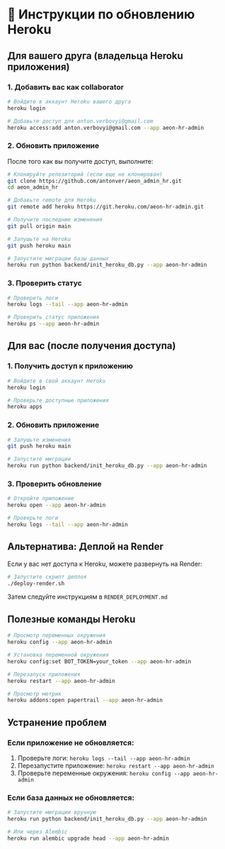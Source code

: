# 🔄 Инструкции по обновлению Heroku

## Для вашего друга (владельца Heroku приложения)

### 1. Добавить вас как collaborator

```bash
# Войдите в аккаунт Heroku вашего друга
heroku login

# Добавьте доступ для anton.verbovyi@gmail.com
heroku access:add anton.verbovyi@gmail.com --app aeon-hr-admin
```

### 2. Обновить приложение

После того как вы получите доступ, выполните:

```bash
# Клонируйте репозиторий (если еще не клонирован)
git clone https://github.com/antonver/aeon_admin_hr.git
cd aeon_admin_hr

# Добавьте remote для Heroku
git remote add heroku https://git.heroku.com/aeon-hr-admin.git

# Получите последние изменения
git pull origin main

# Запушьте на Heroku
git push heroku main

# Запустите миграции базы данных
heroku run python backend/init_heroku_db.py --app aeon-hr-admin
```

### 3. Проверить статус

```bash
# Проверить логи
heroku logs --tail --app aeon-hr-admin

# Проверить статус приложения
heroku ps --app aeon-hr-admin
```

## Для вас (после получения доступа)

### 1. Получить доступ к приложению

```bash
# Войдите в свой аккаунт Heroku
heroku login

# Проверьте доступные приложения
heroku apps
```

### 2. Обновить приложение

```bash
# Запушьте изменения
git push heroku main

# Запустите миграции
heroku run python backend/init_heroku_db.py --app aeon-hr-admin
```

### 3. Проверить обновление

```bash
# Откройте приложение
heroku open --app aeon-hr-admin

# Проверьте логи
heroku logs --tail --app aeon-hr-admin
```

## Альтернатива: Деплой на Render

Если у вас нет доступа к Heroku, можете развернуть на Render:

```bash
# Запустите скрипт деплоя
./deploy-render.sh
```

Затем следуйте инструкциям в `RENDER_DEPLOYMENT.md`

## Полезные команды Heroku

```bash
# Просмотр переменных окружения
heroku config --app aeon-hr-admin

# Установка переменной окружения
heroku config:set BOT_TOKEN=your_token --app aeon-hr-admin

# Перезапуск приложения
heroku restart --app aeon-hr-admin

# Просмотр метрик
heroku addons:open papertrail --app aeon-hr-admin
```

## Устранение проблем

### Если приложение не обновляется:

1. Проверьте логи: `heroku logs --tail --app aeon-hr-admin`
2. Перезапустите приложение: `heroku restart --app aeon-hr-admin`
3. Проверьте переменные окружения: `heroku config --app aeon-hr-admin`

### Если база данных не обновляется:

```bash
# Запустите миграции вручную
heroku run python backend/init_heroku_db.py --app aeon-hr-admin

# Или через Alembic
heroku run alembic upgrade head --app aeon-hr-admin
``` 